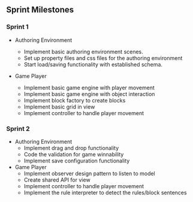 ## Sprint Milestones


### Sprint 1 
- Authoring Environment
  - Implement basic authoring environment scenes.
  - Set up property files and css files for the authoring environment
  - Start load/saving functionality with established schema.

- Game Player
  - Implement basic game engine with player movement
  - Implement basic game engine with object interaction
  - Implement block factory to create blocks
  - Implement basic grid in view
  - Implement controller to handle player movement


### Sprint 2
- Authoring Environment
  - Implement drag and drop functionality
  - Code the validation for game winnability
  - Implement save configuration functionality
- Game Player
  - Implement observer design pattern to listen to model
  - Create shared API for view
  - Implement controller to handle player movement
  - Implement the rule interpreter to detect the rules/block sentences

